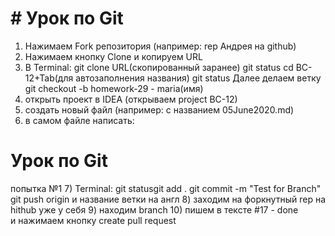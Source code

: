 # # Урок по Git

1) Нажимаем Fork репозитория (например: rep Андрея на github)
2) Нажимаем кнопку Clone и копируем URL
3) В Terminal:
git clone URL(скопированный заранее)
git status
cd BC-12+Tab(для автозаполнения названия)
git status
Далее делаем ветку																						
git checkout -b homework-29 - maria(имя)													
4) открыть проект в IDEA (открываем project BC-12)
5) создать новый файл (например: с названием 05June2020.md)
6) в самом файле написать: 
# Урок по Git
попытка №1
7) Terminal:
git statusgit add .
git commit -m "Test for Branch"
git push origin и название ветки на англ
8) заходим на форкнутный rep на hithub уже у себя 
9) находим branch
10) пишем в тексте #17 - done и нажимаем кнопку create pull request
